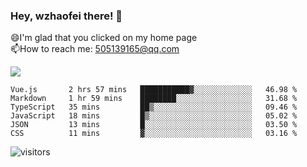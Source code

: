 ### Hey, wzhaofei there! 👋

😄I'm glad that you clicked on my home page<br>
📫How to reach me: 505139165@qq.com<br>

![](https://github-readme-stats.vercel.app/api?username=wang-zhaofei&show_icons=true)

<!--START_SECTION:waka-->

```text
Vue.js       2 hrs 57 mins   ███████████▓░░░░░░░░░░░░░   46.98 %
Markdown     1 hr 59 mins    ████████░░░░░░░░░░░░░░░░░   31.68 %
TypeScript   35 mins         ██▒░░░░░░░░░░░░░░░░░░░░░░   09.46 %
JavaScript   18 mins         █▒░░░░░░░░░░░░░░░░░░░░░░░   05.02 %
JSON         13 mins         █░░░░░░░░░░░░░░░░░░░░░░░░   03.50 %
CSS          11 mins         ▓░░░░░░░░░░░░░░░░░░░░░░░░   03.16 %
```

<!--END_SECTION:waka-->

![visitors](https://visitor-badge.glitch.me/badge?page_id=wzhaofei)


<!--
**wzhaofei/wzhaofei** is a ✨ _special_ ✨ repository because its `README.md` (this file) appears on your GitHub profile.

[<img align="right" width="50%" src="https://github-readme-stats.vercel.app/api?username=wzhaofei&show_icons=true">](https://metrics.lecoq.io/wzhaofei#gh-light-mode-only)

Here are some ideas to get you started:

- 🔭 I’m currently working on ...
- 🌱 I’m currently learning ...
- 👯 I’m looking to collaborate on ...
- 🤔 I’m looking for help with ...
- 💬 Ask me about ...
- 📫 How to reach me: ...
- 😄 Pronouns: ...
- ⚡ Fun fact: ...
-->
